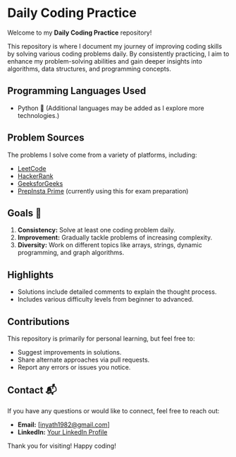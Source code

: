 # Daily Coding Practice

Welcome to my **Daily Coding Practice** repository! 

This repository is where I document my journey of improving coding skills by solving various coding problems daily. By consistently practicing, I aim to enhance my problem-solving abilities and gain deeper insights into algorithms, data structures, and programming concepts.

## Programming Languages Used
- Python 🐍
(Additional languages may be added as I explore more technologies.)

## Problem Sources

The problems I solve come from a variety of platforms, including:

- [LeetCode](https://leetcode.com/)
- [HackerRank](https://www.hackerrank.com/)
- [GeeksforGeeks](https://www.geeksforgeeks.org/)
- [PrepInsta Prime](https://prepinstaprime.com/) (currently using this for exam preparation)

## Goals 🎯

1. **Consistency:** Solve at least one coding problem daily.
2. **Improvement:** Gradually tackle problems of increasing complexity.
3. **Diversity:** Work on different topics like arrays, strings, dynamic programming, and graph algorithms.

## Highlights

- Solutions include detailed comments to explain the thought process.
- Includes various difficulty levels from beginner to advanced.

## Contributions

This repository is primarily for personal learning, but feel free to:

- Suggest improvements in solutions.
- Share alternate approaches via pull requests.
- Report any errors or issues you notice.

## Contact 📬

If you have any questions or would like to connect, feel free to reach out:

- **Email:** [inyath1982@gmail.com]
- **LinkedIn:** [Your LinkedIn Profile](https://www.linkedin.com/in/farzana-e/)

Thank you for visiting! Happy coding! 
